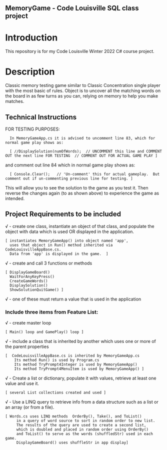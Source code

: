 ## MemoryGame  - Code Louisville SQL class project


# Introduction
This repository is for my Code Louisville Winter 2022 C# course project. 


# Description

Classic memory testing game similar to Classic Concentration single player with the most basic of rules.  Object is to uncover all the matching words on the board in as few turns as you can, relying on memory to help you make matches.


## Technical Instructions

FOR TESTING PURPOSES:

      In MemoryGameApp.cs it is advised to uncomment line 83, which for normal game play shows as:

      [ //DisplaySolution(numOfWords);  // UNCOMMENT this line and COMMENT OUT the next line FOR TESTING  // COMMENT OUT FOR ACTUAL GAME PLAY ]

and comment out line 84 which in normal game play shows as:

      [ Console.Clear();   // 'Un-comment' this for actual gameplay.  But comment out if un-commenting previous line for testing. ]

This will allow you to see the solution to the game as you test it.  Then reverse the changes again (to as shown above) to experience the game as intended.



## Project Requirements to be included

√  - create one class, instantiate an object of that class, and populate the object with data which is used OR displayed in the application.

	[ instantiates MemoryGameApp() into object named 'app',
	  uses that object in Run() method inherited via CodeLouisvilleAppBase.cs.  
	  Data from 'app' is displayed in the game.  ]

√  - create and call 3 functions or methods

	[ DisplayGameBoard()
	  WaitForAnyKeyPress()
	  CreateGameWords()
	  DisplaySolution()  
	  ShowSolutionQuitGame() ]

√ - one of these must return a value that is used in the application


### Include three items from Feature List:

√  -  create master loop

	[ Main() loop and GamePlay() loop ]


√  - include a class that is inherited by another which uses one or more of the parent properties 
     
	[  CodeLouisvilleAppBase.cs is inherited by MemoryGameApp.cs   
		Its method Run() is used by Program.cs
		Its method TryPrompt4Integer is used by MemoryGameApp()
		Its method TryPrompt4MenuItem is used by MemoryGameApp() ]



√  - Create a list or dictionary, populate it with values, retrieve at least one value and use it. 

	[ several List collections created and used ]


√  - Use a LINQ query to retrieve info from a data structure such as a list or an array (or from a file).

	[ Words.cs uses LINQ methods  OrderBy(), Take(), and ToList() 
         in a query of word source to sort in random order to new list.  
         The results of the query are used to create a second list, 
         which is doubled and placed in random order using OrderBy() 
         and ToList() to serve as the words (shuffledStr) used in each game.
         DisplayGameBoard() uses shuffleStr in app display]
	
	
